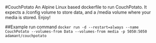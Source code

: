 #CouchPotato
An Alpine Linux based dockerfile to run CouchPotato. It expects a /config volume to store data, and a /media volume where your media is stored. Enjoy!

##Example run command
`docker run -d --restart=always --name CouchPotato --volumes-from Data --volumes-from media -p 5050:5050 adamant/couchpotato`
